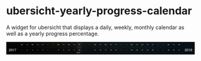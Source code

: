 # ubersicht-yearly-progress-calendar
A widget for ubersicht that displays a daily, weekly, monthly calendar as well as a yearly progress percentage.

![](https://raw.githubusercontent.com/danieldbird/assets/master/ubersicht-calendar.png)
